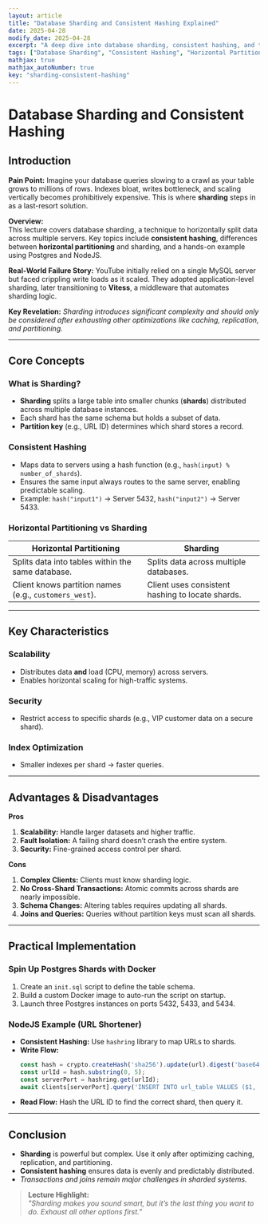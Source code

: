 ```yaml
---
layout: article
title: "Database Sharding and Consistent Hashing Explained"
date: 2025-04-28
modify_date: 2025-04-28
excerpt: "A deep dive into database sharding, consistent hashing, and their practical implementation using Postgres and NodeJS."
tags: ["Database Sharding", "Consistent Hashing", "Horizontal Partitioning", "Scalability", "LectureNotes"]
mathjax: true
mathjax_autoNumber: true
key: "sharding-consistent-hashing"
---
```


# Database Sharding and Consistent Hashing

## Introduction
**Pain Point:** Imagine your database queries slowing to a crawl as your table grows to millions of rows. Indexes bloat, writes bottleneck, and scaling vertically becomes prohibitively expensive. This is where **sharding** steps in as a last-resort solution.  

**Overview:**  
This lecture covers database sharding, a technique to horizontally split data across multiple servers. Key topics include **consistent hashing**, differences between **horizontal partitioning** and sharding, and a hands-on example using Postgres and NodeJS.  

**Real-World Failure Story:** YouTube initially relied on a single MySQL server but faced crippling write loads as it scaled. They adopted application-level sharding, later transitioning to **Vitess**, a middleware that automates sharding logic.  

**Key Revelation:** *Sharding introduces significant complexity and should only be considered after exhausting other optimizations like caching, replication, and partitioning.*

---

## Core Concepts

### What is Sharding?
- **Sharding** splits a large table into smaller chunks (**shards**) distributed across multiple database instances.  
- Each shard has the same schema but holds a subset of data.  
- **Partition key** (e.g., URL ID) determines which shard stores a record.  

### Consistent Hashing
- Maps data to servers using a hash function (e.g., `hash(input) % number_of_shards`).  
- Ensures the same input always routes to the same server, enabling predictable scaling.  
- Example: `hash("input1")` → Server 5432, `hash("input2")` → Server 5433.  

### Horizontal Partitioning vs Sharding

| **Horizontal Partitioning**       | **Sharding**                          |
|------------------------------------|---------------------------------------|
| Splits data into tables within the same database. | Splits data across multiple databases. |
| Client knows partition names (e.g., `customers_west`). | Client uses consistent hashing to locate shards. |

---

## Key Characteristics

### Scalability
- Distributes data **and** load (CPU, memory) across servers.  
- Enables horizontal scaling for high-traffic systems.  

### Security
- Restrict access to specific shards (e.g., VIP customer data on a secure shard).  

### Index Optimization
- Smaller indexes per shard → faster queries.  

---

## Advantages & Disadvantages

**Pros**  
1. **Scalability:** Handle larger datasets and higher traffic.  
2. **Fault Isolation:** A failing shard doesn’t crash the entire system.  
3. **Security:** Fine-grained access control per shard.  

**Cons**  
1. **Complex Clients:** Clients must know sharding logic.  
2. **No Cross-Shard Transactions:** Atomic commits across shards are nearly impossible.  
3. **Schema Changes:** Altering tables requires updating all shards.  
4. **Joins and Queries:** Queries without partition keys must scan all shards.  

---

## Practical Implementation

### Spin Up Postgres Shards with Docker
1. Create an `init.sql` script to define the table schema.  
2. Build a custom Docker image to auto-run the script on startup.  
3. Launch three Postgres instances on ports 5432, 5433, and 5434.  

### NodeJS Example (URL Shortener)
- **Consistent Hashing:** Use `hashring` library to map URLs to shards.  
- **Write Flow:**  
  ```javascript
  const hash = crypto.createHash('sha256').update(url).digest('base64');
  const urlId = hash.substring(0, 5);
  const serverPort = hashring.get(urlId);
  await clients[serverPort].query('INSERT INTO url_table VALUES ($1, $2)', [url, urlId]);
  ```
- **Read Flow:** Hash the URL ID to find the correct shard, then query it.  

---

## Conclusion
- **Sharding** is powerful but complex. Use it only after optimizing caching, replication, and partitioning.  
- **Consistent hashing** ensures data is evenly and predictably distributed.  
- *Transactions and joins remain major challenges in sharded systems.*  

> **Lecture Highlight:**  
> *"Sharding makes you sound smart, but it’s the last thing you want to do. Exhaust all other options first."*
